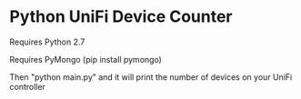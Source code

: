 # Python UniFi Device Counter

Requires Python 2.7

Requires PyMongo (pip install pymongo)


Then "python main.py" and it will print the number of devices on your UniFi controller
